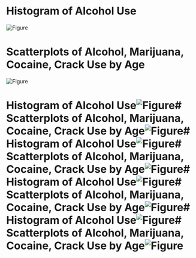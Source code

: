 # Histogram of Alcohol Use
![Figure](Histogram.png)

# Scatterplots of Alcohol, Marijuana, Cocaine, Crack Use by Age
![Figure](Scatterplot.png)
# Histogram of Alcohol Use![Figure](Histogram.png)# Scatterplots of Alcohol, Marijuana, Cocaine, Crack Use by Age![Figure](Scatterplot.png)# Histogram of Alcohol Use![Figure](Histogram.png)# Scatterplots of Alcohol, Marijuana, Cocaine, Crack Use by Age![Figure](Scatterplot.png)# Histogram of Alcohol Use![Figure](Histogram.png)# Scatterplots of Alcohol, Marijuana, Cocaine, Crack Use by Age![Figure](Scatterplot.png)# Histogram of Alcohol Use![Figure](Histogram.png)# Scatterplots of Alcohol, Marijuana, Cocaine, Crack Use by Age![Figure](Scatterplot.png)